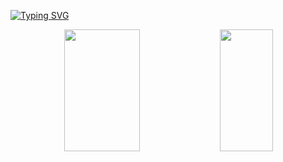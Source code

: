 [![Typing SVG](https://readme-typing-svg.demolab.com?font=Fira+Code&pause=1000&color=007a00&center=true&vCenter=true&random=false&width=435&lines=Bem+vindo!+Welcome!+Bien+Venido!;RaviCarrillo's+GitHub)](https://git.io/typing-svg)

<div align="center">  
  <img width="49%" height="195px" src="https://github-readme-stats.vercel.app/api?username=RaviCarrillo&theme=shadow_green&show_icons=true&count_private=true&hide_border=true&alt="RaviCarrillo github stats" /> 
  
  <img width="41%" height="195px" src="https://github-readme-stats.vercel.app/api/top-langs/?username=RaviCarrillo&theme=shadow_green&layout=compact&hide_border=true" />
</div>
